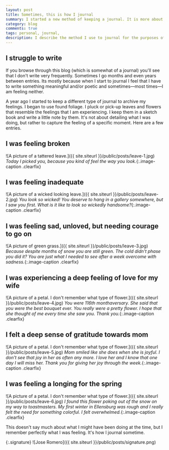 ```yaml
---
layout: post
title: Sometimes, this is how I journal
summary: I started a new method of keeping a journal. It is more about archiving my feelings than the events that happened. This is how I do it.
category: blog
comments: true
tags: personal, journal,
description: I describe the method I use to journal for the purposes of recording / recognizing what I am feeling.
---
```


## I struggle to write
If you browse through this blog (which is somewhat of a journal) you'll see that I don't write very frequently. Sometimes I go months and even years between entries. Its mostly because when I start to journal I feel that I have to write
something meaningful and/or poetic and sometimes—most times—I am feeling neither.

A year ago I started to keep a different type of journal to archive my feelings. I began to use found foliage. I pluck or pick-up leaves and flowers that resemble the feelings that I am experiencing. I keep them in a sketch book and write a little note by them. It's not about detailing what I was doing, but rather to capture the feeling of a specific moment. Here are a few entries.

## I was feeling broken
![A picture of a tattered leave.]({{ site.siteurl }}/public/posts/leave-1.jpg)
*Today I picked you, because you kind of feel the way you look.*{:.image-caption .clearfix}


## I was feeling inadequate
![A picture of a wicked looking leave.]({{ site.siteurl }}/public/posts/leave-2.jpg)
*You look so wicked! You deserve to hang in a gallery somewhere, but I saw you first. What is it like to look so wickedly handsome?*{:.image-caption .clearfix}


## I was feeling sad, unloved, but needing courage to go on
![A picture of green grass.]({{ site.siteurl }}/public/posts/leave-3.jpg)
*Because despite months of snow you are still green. The cold didn't phase you did it? You are just what I needed to see after a week overcome with sadness.*{:.image-caption .clearfix}


## I was experiencing a deep feeling of love for my wife
![A picture of a petal. I don't remember what type of flower.]({{ site.siteurl }}/public/posts/leave-4.jpg)
*You were 116th monthaversary. She said that you were the best bouquet ever. You really were a pretty flower. I hope that she thought of me every time she saw you. Thank you.*{:.image-caption .clearfix}


## I felt a deep sense of gratitude towards mom
![A picture of a petal. I don't remember what type of flower.]({{ site.siteurl }}/public/posts/leave-5.jpg)
*Mom smiled like she does when she is joyful. I don't see that joy in her as often any more. I love her and I know that one day I will miss her. Thank you for giving her joy through the week.*{:.image-caption .clearfix}


## I was feeling a longing for the spring
![A picture of a petal. I don't remember what type of flower.]({{ site.siteurl }}/public/posts/leave-6.jpg)
*I found this flower poking out of the snow on my way to toastmasters. My first winter in Ellensburg was rough and I really felt the need for something colorful. I felt overwhelmed.*{:.image-caption .clearfix}

This doesn't say much about what I might have been doing at the time, but I remember perfectly what I was feeling. It's how I journal sometime.

{:.signature}
![Jose Romero]({{ site.siteurl }}/public/posts/signature.png)
